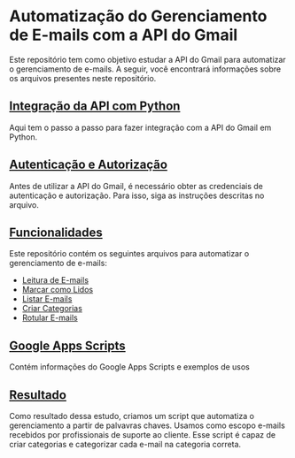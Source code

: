 # Automatização do Gerenciamento de E-mails com a API do Gmail

Este repositório tem como objetivo estudar a API do Gmail para automatizar o gerenciamento de e-mails. A seguir, você encontrará informações sobre os arquivos presentes neste repositório.

## [Integração da API com Python](https://github.com/bbrunabrito/EmailClassifier/tree/main/Integra%C3%A7%C3%A3o%20com%20Python)

Aqui tem o passo a passo para fazer integração com a API do Gmail em Python.

## [Autenticação e Autorização](https://github.com/bbrunabrito/EmailClassifier/tree/main/Autentica%C3%A7%C3%A3o)
Antes de utilizar a API do Gmail, é necessário obter as credenciais de autenticação e autorização. Para isso, siga as instruções descritas no arquivo.

## [Funcionalidades](https://github.com/bbrunabrito/EmailClassifier/tree/main/Funcionalidades)
Este repositório contém os seguintes arquivos para automatizar o gerenciamento de e-mails:
* [Leitura de E-mails](https://github.com/bbrunabrito/EmailClassifier/blob/main/Autentica%C3%A7%C3%A3o/le_email.py)
* [Marcar como Lidos](https://github.com/bbrunabrito/EmailClassifier/tree/main/Funcionalidades/Marcar%20como%20Lidos)
* [Listar E-mails](https://github.com/bbrunabrito/EmailClassifier/tree/main/Funcionalidades/Listar%20E-mails)
* [Criar Categorias](https://github.com/bbrunabrito/EmailClassifier/tree/main/Funcionalidades/Cria%C3%A7%C3%A3o%20de%20Categorias)
* [Rotular E-mails](https://github.com/bbrunabrito/EmailClassifier/tree/main/Funcionalidades/Rotular%20E-mails)

## [Google Apps Scripts](https://github.com/bbrunabrito/EmailClassifier/tree/main/Integra%C3%A7%C3%A3o%20com%20Python)
Contém informações do Google Apps Scripts e exemplos de usos

## [Resultado](https://github.com/bbrunabrito/EmailClassifier/tree/main/Build)
Como resultado dessa estudo, criamos um script que automatiza o gerenciamento a partir de palvavras chaves.
Usamos como escopo e-mails recebidos por profissionais de suporte ao cliente.
Esse script é capaz de criar categorias e categorizar cada e-mail na categoria correta.

